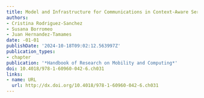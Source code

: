 ```yaml
---
title: Model and Infrastructure for Communications in Context-Aware Services
authors:
- Cristina Rodriguez-Sanchez
- Susana Borromeo
- Juan Hernandez-Tamames
date: -01-01
publishDate: '2024-10-18T09:02:12.563997Z'
publication_types:
- chapter
publication: '*Handbook of Research on Mobility and Computing*'
doi: 10.4018/978-1-60960-042-6.ch031
links:
- name: URL
  url: http://dx.doi.org/10.4018/978-1-60960-042-6.ch031
---
```

